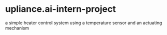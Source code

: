 # upliance.ai-intern-project
a simple heater control system using a temperature sensor and an actuating mechanism 
